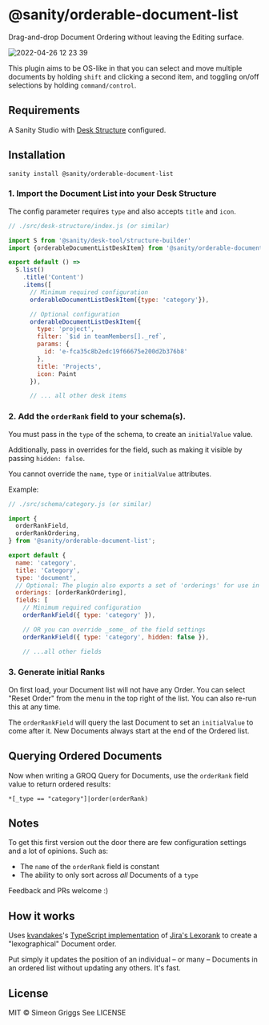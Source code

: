 # @sanity/orderable-document-list

Drag-and-drop Document Ordering without leaving the Editing surface.

![2022-04-26 12 23 39](https://user-images.githubusercontent.com/9684022/165289621-dbd9d841-028e-40c7-be14-7398fcdb1210.gif)

This plugin aims to be OS-like in that you can select and move multiple documents by holding `shift` and clicking a second item, and toggling on/off selections by holding `command/control`.

## Requirements

A Sanity Studio with [Desk Structure](https://www.sanity.io/docs/structure-builder-introduction) configured.

## Installation

```
sanity install @sanity/orderable-document-list
```

### 1. Import the Document List into your Desk Structure

The config parameter requires `type` and also accepts `title` and `icon`.

```js
// ./src/desk-structure/index.js (or similar)

import S from '@sanity/desk-tool/structure-builder'
import {orderableDocumentListDeskItem} from '@sanity/orderable-document-list'

export default () =>
  S.list()
    .title('Content')
    .items([
      // Minimum required configuration
      orderableDocumentListDeskItem({type: 'category'}),

      // Optional configuration
      orderableDocumentListDeskItem({
        type: 'project',
        filter: `$id in teamMembers[]._ref`,
        params: {
          id: 'e-fca35c8b2edc19f66675e200d2b376b8'
        },
        title: 'Projects',
        icon: Paint
      }),

      // ... all other desk items
```

### 2. Add the `orderRank` field to your schema(s).

You must pass in the `type` of the schema, to create an `initialValue` value.

Additionally, pass in overrides for the field, such as making it visible by passing `hidden: false`.

You cannot override the `name`, `type` or `initialValue` attributes.

Example:

```js
// ./src/schema/category.js (or similar)

import {
  orderRankField,
  orderRankOrdering,
} from '@sanity/orderable-document-list';

export default {
  name: 'category',
  title: 'Category',
  type: 'document',
  // Optional: The plugin also exports a set of 'orderings' for use in other Document Lists
  orderings: [orderRankOrdering],
  fields: [
    // Minimum required configuration
    orderRankField({ type: 'category' }),

    // OR you can override _some_ of the field settings
    orderRankField({ type: 'category', hidden: false }),

    // ...all other fields
```

### 3. Generate initial Ranks

On first load, your Document list will not have any Order. You can select "Reset Order" from the menu in the top right of the list. You can also re-run this at any time.

The `orderRankField` will query the last Document to set an `initialValue` to come after it. New Documents always start at the end of the Ordered list.

## Querying Ordered Documents

Now when writing a GROQ Query for Documents, use the `orderRank` field value to return ordered results:

```groq
*[_type == "category"]|order(orderRank)
```

## Notes

To get this first version out the door there are few configuration settings and a lot of opinions. Such as:

- The `name` of the `orderRank` field is constant
- The ability to only sort across _all_ Documents of a `type`

Feedback and PRs welcome :)

## How it works

Uses [kvandakes](https://github.com/kvandake)'s [TypeScript implementation](https://github.com/kvandake/lexorank-ts) of [Jira's Lexorank](https://www.youtube.com/watch?v=OjQv9xMoFbg) to create a "lexographical" Document order.

Put simply it updates the position of an individual – or many – Documents in an ordered list without updating any others. It's fast.

## License

MIT © Simeon Griggs
See LICENSE
